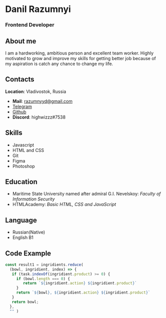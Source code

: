 # Danil Razumnyi
### Frontend Developer

## About me
I am a hardworking, ambitious person and excellent team worker. Highly motivated to grow and improve my skills for getting better job because of my aspiration is catch any chance to change my life.

## Contacts
**Location**: Vladivostok, Russia
* **Mail**: razumnyyd@gmail.com
* [Telegram](https://t.me/jayjosimons)
* [Github](https://github.com/danywizzz)
* **Discord**: highwizzz#7538

## Skills
* Javascript
* HTML and CSS
* Git
* Figma
* Photoshop

## Education
* Maritime State University named after admiral G.I. Nevelskoy: _Faculty of Information Security_
* HTMLAcademy: _Basic HTML, CSS and JavaScript_

## Language
* Russian(Native)
* English B1

## Code Example
```javascript
const result1 = ingridients.reduce(  
  (bowl, ingridient, index) => {  
   if (task.indexOf(ingridient.product) >= 0) {  
     if (bowl.length === 0) {  
        return `${ingridient.action} ${ingridient.product}`  
     }  
     return `${bowl}, ${ingridient.action} ${ingridient.product}`  
   }  
   return bowl;  
  },  
  "" )
  ```